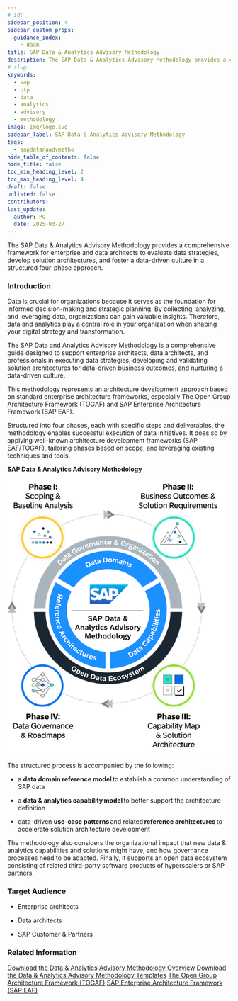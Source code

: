 ```yaml
---
# id: 
sidebar_position: 4
sidebar_custom_props: 
  guidance_index:
    - daam
title: SAP Data & Analytics Advisory Methodology
description: The SAP Data & Analytics Advisory Methodology provides a comprehensive framework for enterprise and data architects to evaluate data strategies, develop solution architectures, and foster a data-driven culture in a structured four-phase approach.
# slug: 
keywords:
  - sap
  - btp
  - data
  - analytics
  - advisory
  - methodology
image: img/logo.svg
sidebar_label: SAP Data & Analytics Advisory Methodology
tags:
  - sapdatanaadvmetho
hide_table_of_contents: false
hide_title: false
toc_min_heading_level: 2
toc_max_heading_level: 4
draft: false
unlisted: false
contributors:
last_update:
  author: PO
  date: 2025-03-27
---
```


The SAP Data & Analytics Advisory Methodology provides a comprehensive framework for enterprise and data architects to evaluate data strategies, develop solution architectures, and foster a data-driven culture in a structured four-phase approach.

### Introduction

Data is crucial for organizations because it serves as the foundation for informed decision-making and strategic planning. By collecting, analyzing, and leveraging data, organizations can gain valuable insights. Therefore, data and analytics play a central role in your organization when shaping your digital strategy and transformation.

The SAP Data and Analytics Advisory Methodology is a comprehensive guide designed to support enterprise architects, data architects, and professionals in executing data strategies, developing and validating solution architectures for data-driven business outcomes, and nurturing a data-driven culture.

This methodology represents an architecture development approach based on standard enterprise architecture frameworks, especially The Open Group Architecture Framework (TOGAF) and SAP Enterprise Architecture Framework (SAP EAF).

Structured into four phases, each with specific steps and deliverables, the methodology enables successful execution of data initiatives. It does so by applying well-known architecture development frameworks (SAP EAF/TOGAF), tailoring phases based on scope, and leveraging existing techniques and tools.

**SAP Data & Analytics Advisory Methodology**

![](images/loiod688bd913dc84f4fbb7ec84524add71c_LowRes.png "SAP Data & Analytics Advisory Methodology")

The structured process is accompanied by the following:

- a **data domain reference model** to establish a common understanding of SAP data

- a **data & analytics capability model** to better support the architecture definition

- data-driven **use-case patterns** and related **reference architectures** to accelerate solution architecture development

The methodology also considers the organizational impact that new data & analytics capabilities and solutions might have, and how governance processes need to be adapted. Finally, it supports an open data ecosystem consisting of related third-party software products of hyperscalers or SAP partners.

### Target Audience

- Enterprise architects

- Data architects

- SAP Customer & Partners

### Related Information

[Download the Data & Analytics Advisory Methodology Overview](https://help.sap.com/docs/link-disclaimer?site=https%3A%2F%2Fd.dam.sap.com%2Fa%2FJ9MF5Fb%3Frc%3D10%26doi%3DSAP1125785)
[Download the Data & Analytics Advisory Methodology Templates](https://help.sap.com/docs/link-disclaimer?site=https%3A%2F%2Fd.dam.sap.com%2Fa%2FMghyakt%3Frc%3D10%26doi%3DSAP1125789)
[The Open Group Architecture Framework (TOGAF)](https://help.sap.com/docs/link-disclaimer?site=https%3A%2F%2Fwww.opengroup.org%2Ftogaf)
[SAP Enterprise Architecture Framework (SAP EAF)](https://help.sap.com/docs/link-disclaimer?site=https%3A%2F%2Fcommunity.sap.com%2Ft5%2Fenterprise-architecture-blog-posts%2Fsap-enterprise-architecture-framework%2Fba-p%2F124037)

